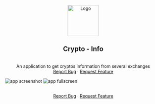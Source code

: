 <div align="center">
  <a href="https://github.com/JavierColmenares/Crypto-Info">
    <img src="https://user-images.githubusercontent.com/59014683/149762993-76aa8ff1-6f93-4723-b162-a14093e1c18d.png" alt="Logo" width="100" height="100">
  </a>

  <h2 align="center">Crypto - Info</h2>

  <p align="center">
    <br />
    An application to get cryptos information from several exchanges
    <br />
    <a href="https://github.com/JavierColmenares/Crypto-Info/issues">Report Bug</a>
    ·
    <a href="https://github.com/JavierColmenares/Crypto-Info/issues">Request Feature</a>
  </p>
</div>

![app  screenshot](https://user-images.githubusercontent.com/59014683/149761856-7c1cae2f-3241-4dbb-b441-f534149d7524.png)
![app fullscreen](https://user-images.githubusercontent.com/59014683/149761860-58bc8330-4f7b-493a-8dd8-aac08926b170.png)

<p align="center">
  <br />
  <a href="https://github.com/JavierColmenares/Crypto-Info/issues">Report Bug</a>
  ·
  <a href="https://github.com/JavierColmenares/Crypto-Info/issues">Request Feature</a>
</p>
